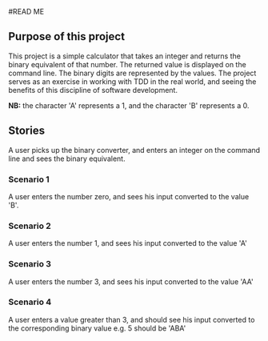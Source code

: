 #READ ME
## Purpose of this project
This project is a simple calculator that takes an integer and returns the binary
equivalent of that number. The returned value is displayed on the command line. 
The binary digits are represented by the values. The project serves as an exercise
in working with TDD in the real world, and seeing the benefits of this discipline
of software development. 
 
**NB:** the character 'A' represents a 1, and the character 'B' represents a 0.
 
## Stories
A user picks up the binary converter, and enters an integer on the command line
and sees the binary equivalent.
 
### Scenario 1
A user enters the number zero, and sees his input converted to the value 'B'.
 
### Scenario 2
A user enters the number 1, and sees his input converted to the value 'A'
 
### Scenario 3
A user enters the number 3, and sees his input converted to the value 'AA'
 
### Scenario 4
A user enters a value greater than 3, and should see his input converted to the
corresponding binary value e.g. 5 should be 'ABA'